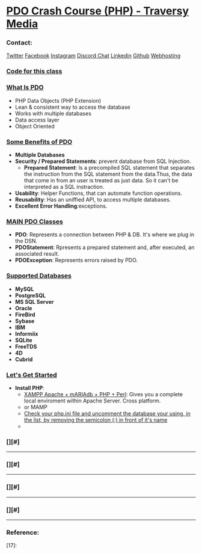 # [PDO Crash Course (PHP) - Traversy Media][1]

### Contact:

[Twitter][2]
[Facebook][3]
[Instagram][4]
[Discord Chat][5]
[Linkedin][6]
[Github][7]
[Webhosting][8]

### [Code for this class][9]

### [What Is PDO][10]

* PHP Data Objects (PHP Extension)
* Lean & consistent way to access the database
* Works with multiple databases
* Data access layer
* Object Oriented

### [Some Benefits of PDO][11]

* **Multiple Databases**
* **Security / Prepared Statements**: prevent database from SQL Injection.
	* **Prepared Statement**: Is a precompiled SQL statement that separates the instruction from the SQL statement from the data.Thus, the data that come in from an user is treated as just data. So it can't be interpreted as a SQL instraction.
* **Usability**: Helper Functions, that can automate function operations.
* **Reusability**: Has an uniffied API, to access multiple databases.
* **Excellent Error Handling**:exceptions.

### [MAIN PDO Classes][12]

* **PDO**: Represents a connection between PHP & DB. It's where we plug in the DSN.
* **PDOStatement**: Rpresents a prepared statement and, after executed, an associated result.
* **PDOException**: Represents errors raised by PDO.

### [Supported Databases][13]

* **MySQL**
* **PostgreSQL**
* **MS SQL Server**
* **Oracle**
* **FireBird**
* **Sybase**
* **IBM**
* **Informiix**
* **SQLite**
* **FreeTDS**
* **4D**
* **Cubrid**

### [Let's Get Started][14]

* **Install PHP**:
	* [XAMPP Apache + mARIAdb + PHP + Perl][15]: Gives you a complete local enviroment within Apache Server. Cross platform.
	* or MAMP
	* [Check your php.ini file and uncomment the database your using, in the list, by removing the semicolon (;) in front of it's name][16]
	*

### [][#]

* ****
### [][#]

* ****
### [][#]

* ****
### [][#]

* ****

### Reference:

[1]:https://www.youtube.com/watch?v=kEW6f7Pilc4
[2]:https://twitter.com/traversymedia
[3]:https://www.facebook.com/traversymedia
[4]:https://www.instagram.com/traversymedia/
[5]:https://discordapp.com/invite/traversymedia
[6]:https://linkedin.com/in/bradtraversy
[7]:https://github.com/bradtraversy
[8]:https://www.inmotionhosting.com/?irgwc=1&clickid=Tyzz9Z0NjQgwWQnxsKVn30V-UkjXc3TOZQQ6yw0&affiliates=396530
[9]:https://gist.github.com/bradtraversy/147443539b7e1afafa17e6392f072720
[10]:https://youtu.be/kEW6f7Pilc4?t=81
[11]:https://youtu.be/kEW6f7Pilc4?t=156
[12]:https://youtu.be/kEW6f7Pilc4?t=293
[13]:https://youtu.be/kEW6f7Pilc4?t=326
[14]:https://youtu.be/kEW6f7Pilc4?t=339
[15]:https://youtu.be/kEW6f7Pilc4?t=345
[16]:https://youtu.be/kEW6f7Pilc4?t=412
[17]:
